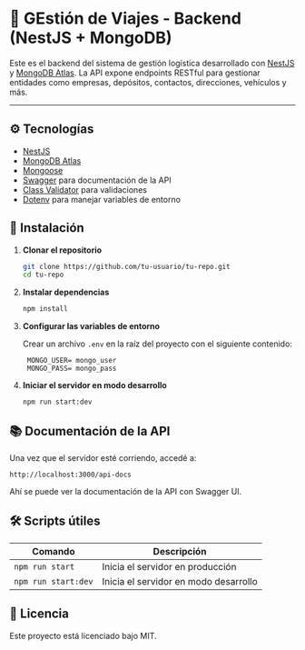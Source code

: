 # 🚛 GEstión de Viajes - Backend (NestJS + MongoDB)

Este es el backend del sistema de gestión logística desarrollado con [NestJS](https://nestjs.com/) y [MongoDB Atlas](https://www.mongodb.com/atlas). La API expone endpoints RESTful para gestionar entidades como empresas, depósitos, contactos, direcciones, vehículos y más.

---

## ⚙️ Tecnologías

- [NestJS](https://nestjs.com/)
- [MongoDB Atlas](https://www.mongodb.com/cloud/atlas)
- [Mongoose](https://mongoosejs.com/)
- [Swagger](https://swagger.io/) para documentación de la API
- [Class Validator](https://github.com/typestack/class-validator) para validaciones
- [Dotenv](https://github.com/motdotla/dotenv) para manejar variables de entorno

## 🚀 Instalación

1. **Clonar el repositorio**
   ```bash
   git clone https://github.com/tu-usuario/tu-repo.git
   cd tu-repo
   ```

2. **Instalar dependencias**
   ```bash
   npm install
   ```

3. **Configurar las variables de entorno**

   Crear un archivo `.env` en la raíz del proyecto con el siguiente contenido:

   ```env
    MONGO_USER= mongo_user
    MONGO_PASS= mongo_pass
   ```

4. **Iniciar el servidor en modo desarrollo**
   ```bash
   npm run start:dev
   ```

## 📚 Documentación de la API

Una vez que el servidor esté corriendo, accedé a:

```
http://localhost:3000/api-docs
```

Ahí se puede ver la documentación de la API con Swagger UI.

## 🛠 Scripts útiles

| Comando                 | Descripción                         |
|------------------------|-------------------------------------|
| `npm run start`        | Inicia el servidor en producción    |
| `npm run start:dev`    | Inicia el servidor en modo desarrollo |

## 🧾 Licencia

Este proyecto está licenciado bajo MIT.

